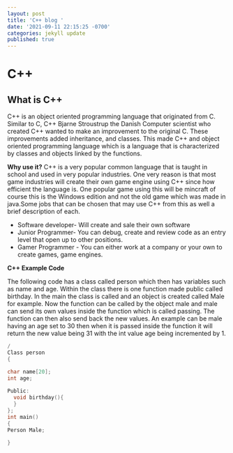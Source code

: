 ```yaml
---
layout: post
title: 'C++ blog '
date: '2021-09-11 22:15:25 -0700'
categories: jekyll update
published: true
---
```

# C++

## What is C++
C++ is an object oriented programming language that originated from C. Similar to C, C++ Bjarne Stroustrup the Danish Computer scientist who created C++ wanted to make an improvement to the original C. These improvements added inheritance, and classes. This made C++ and object oriented programming language which is a language that is characterized by classes and objects linked by the functions.

**Why use it?**
C++ is a very popular common language that is taught in school and used in very popular industries. One very reason is that most game industries will create their own game engine using C++ since how efficient the language is. One popular game using this will be mincraft of course this is the Windows edition and not the old game which was made in java.Some jobs that can be chosen that may use C++ from this as well a brief description of each.

* Software developer-  Will create and sale their own software
* Junior Programmer- You can debug, create and review code as an entry level that open up to other positions.
* Gamer Programmer - You can either work at a company or your own to create games, game engines.


**C++ Example Code**

The following code has a class called person which then has variables such as name and age. Within the class there is one function made public called birthday. In the main the class is called and an object is created called Male for example. Now the function can be called by the object male and male can send its own values inside the function which is called passing. The function can then also send back the new values. An example can be male having an age set to 30 then when it is passed inside the function it will return the new value being 31 with the int value age being incremented by 1.
``` cpp
/
Class person
{

char name[20];
int age;
 
Public:
  void birthday(){
  }
};
int main()
{
Person Male;

}

```




